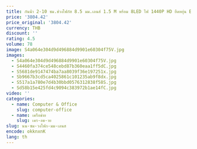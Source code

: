 ```yaml
---
title: กันน้ํา 2-10 ซม.ช่วงโฟกัส 8.5 มม.เลนส์ 1.5 M พร้อม 8LED ไฟ 1440P HD ยืดหยุ่น Endoscope เครื่องมือแบบพกพา Endoscope
price: '3804.42'
price_original: '3804.42'
currency: THB
discount: ''
rating: 4.5
volume: 78
image: S4a064e304d9d496884d9901e60304f75V.jpg
images:
  - S4a064e304d9d496884d9901e60304f75V.jpg
  - S4460fa374ce548cebd87b360eaa1ff5dC.jpg
  - S5681de9147474ba7aa8039f36e197251x.jpg
  - Sb9667b3cd5ca4025861c101235ab9f8dx.jpg
  - S517a1a780e7d4b30bbd0576312838f58S.jpg
  - Sd58b15e425fd4c9094c383972b1ae14fC.jpg
video: ''
categories:
  - name: Computer & Office
    slug: computer-office
  - name: เครือข่าย
    slug: เคร-อข-าย
slug: นน-ซม-วงโฟก-มม-เลนส
encode: okknxnK
lang: th
---
```

  